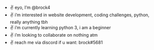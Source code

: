 - ✌️ eyo, I’m @brock4
- ✌️ i’m interested in website development, coding challenges, python, really anything tbh
- ✌️ i’m currently learning python 3, i am a beginner
- ✌️ i’m looking to collaborate on nothing atm
- ✌️ reach me via discord if u want: brock#5681

<!---
brock4/brock4 is a ✨ special ✨ repository because its `README.md` (this file) appears on your GitHub profile.
You can click the Preview link to take a look at your changes.
--->
